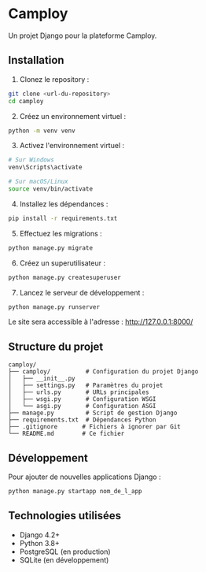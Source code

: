 # Camploy

Un projet Django pour la plateforme Camploy.

## Installation

1. Clonez le repository :
```bash
git clone <url-du-repository>
cd camploy
```

2. Créez un environnement virtuel :
```bash
python -m venv venv
```

3. Activez l'environnement virtuel :
```bash
# Sur Windows
venv\Scripts\activate

# Sur macOS/Linux
source venv/bin/activate
```

4. Installez les dépendances :
```bash
pip install -r requirements.txt
```

5. Effectuez les migrations :
```bash
python manage.py migrate
```

6. Créez un superutilisateur :
```bash
python manage.py createsuperuser
```

7. Lancez le serveur de développement :
```bash
python manage.py runserver
```

Le site sera accessible à l'adresse : http://127.0.0.1:8000/

## Structure du projet

```
camploy/
├── camploy/          # Configuration du projet Django
│   ├── __init__.py
│   ├── settings.py   # Paramètres du projet
│   ├── urls.py       # URLs principales
│   ├── wsgi.py       # Configuration WSGI
│   └── asgi.py       # Configuration ASGI
├── manage.py         # Script de gestion Django
├── requirements.txt  # Dépendances Python
├── .gitignore       # Fichiers à ignorer par Git
└── README.md        # Ce fichier
```

## Développement

Pour ajouter de nouvelles applications Django :
```bash
python manage.py startapp nom_de_l_app
```

## Technologies utilisées

- Django 4.2+
- Python 3.8+
- PostgreSQL (en production)
- SQLite (en développement)
